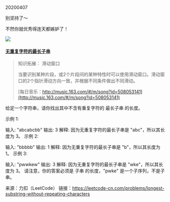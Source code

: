 20200407

别坚持了～

不然你就优秀得连天都嫉妒了！

![](https://mmbiz.qpic.cn/mmbiz_jpg/90pnRyjUdxHBat8nXpqTLgxiajYjzOOibjLD19V1TiayGcic5kIKx1CSn1aS38yS9dHbgeeGMaAAMdryhAPJhv1jicQ/640?wx_fmt=jpeg&tp=webp&wxfrom=5&wx_lazy=1&wx_co=1)



#### [无重复字符的最长子串](https://leetcode-cn.com/problems/longest-substring-without-repeating-characters/)



> 知识拓展： 滑动窗口
>
> 当要识别某种片段，或2个片段间的某种特性时可以使用滑动窗口。滑动窗口的2个指针滑动方向一致，并根据不同条件做出不同滑动。
>
> [每日音乐：http://music.163.com/#/m/song?id=508053141](http://music.163.com/#/m/song?id=508053141)



给定一个字符串，请你找出其中不含有重复字符的 最长子串 的长度。

示例 1:

输入: "abcabcbb"
输出: 3 
解释: 因为无重复字符的最长子串是 "abc"，所以其长度为 3。
示例 2:

输入: "bbbbb"
输出: 1
解释: 因为无重复字符的最长子串是 "b"，所以其长度为 1。
示例 3:

输入: "pwwkew"
输出: 3
解释: 因为无重复字符的最长子串是 "wke"，所以其长度为 3。
     请注意，你的答案必须是 子串 的长度，"pwke" 是一个子序列，不是子串。

来源：力扣（LeetCode）
链接：https://leetcode-cn.com/problems/longest-substring-without-repeating-characters
